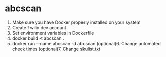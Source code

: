 # abcscan

1. Make sure you have Docker properly installed on your system
2. Create Twilio dev account
3. Set environment variables in Dockerfile
4. docker build -t abcscan .
5. docker run --name abcscan -d abcscan
(optional)6. Change automated check times
(optional)7. Change skulist.txt